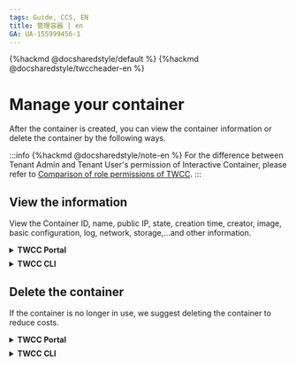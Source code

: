 ```yaml
---
tags: Guide, CCS, EN
title: 管理容器 | en
GA: UA-155999456-1
---
```


{%hackmd @docsharedstyle/default %}
{%hackmd @docsharedstyle/twccheader-en %}


# Manage your container

After the container is created, you can view the container information or delete the container by the following ways.

:::info
{%hackmd @docsharedstyle/note-en %}
For the difference between Tenant Admin and Tenant User's permission of Interactive Container, please refer to [<ins>Comparison of role permissions of TWCC</ins>](https://man.twcc.ai/@twccdocs/role-main-en/https%3A%2F%2Fman.twcc.ai%2F%40twccdocs%2Frole-compute-en#%E9%96%8B%E7%99%BC%E5%9E%8B%E5%AE%B9%E5%99%A8).
:::


## View the information

View the Container ID, name, public IP, state, creation time, creator, image, basic configuration, log, network, storage,...and other information.

<!-- 1 start -->

<details class="docspoiler">

<summary><b>TWCC Portal</b></summary>

<br>

- In **Interactive Container Management** page, you can view the basic information.
- You can also click on a specific container and enter the **Interactive Container Details** page to view more container information.

![](https://cos.twcc.ai/SYS-MANUAL/uploads/upload_32c67123f253997fe56e8bb537d56601.png)



- Enter the **CONFIGURATIONS** tab of Interactive Container Details, you can view the basic information, network, storage and other information of the container, and connect to the container.
- Also, you can perform functions such as **Duplicate**, **Delete**, **Refresh** and view **Container Log**.

![](https://cos.twcc.ai/SYS-MANUAL/uploads/upload_931ee9a65ca77b046972278f6d2c02f0.png)


</details>

<!-- Space -->

<div style="height:8px"></div>

<!-- 2. start -->

<details class="docspoiler">

<summary><b>TWCC CLI</b></summary>

<br>

- View container ID, name, creation time, and state..

```bash
$ twccli ls ccs
```

![](https://cos.twcc.ai/SYS-MANUAL/uploads/upload_8c56a8a4bafb8fd5ee6b4913dc5d9c86.png)

- View all the containers in the project. **(Tenant Admins only)**
    
```bash
$ twccli ls ccs -all
```

</details>



## Delete the container

If the container is no longer in use, we suggest deleting the container to reduce costs.

<!-- 1 start -->

<details class="docspoiler">

<summary><b>TWCC Portal</b></summary>

<br>

- On the **Interactive Container Management** page, click <i class="fa fa-ellipsis-v fa-20" aria-hidden="true"></i>  on the right side of the container, then click **DELETE** to delete the container.
- Or select single or multiple containers at once, and click **DELETE** above to delete the containers.

![](https://cos.twcc.ai/SYS-MANUAL/uploads/upload_b3abee1329c47dbd92156cecb3d83e95.png)


- In addition, you can also delete the container by clicking **DELETE** in the **Interactive Container Details** page.

![](https://cos.twcc.ai/SYS-MANUAL/uploads/upload_7fe8c7f2b599f604e198780abca4086b.png)



</details>

<!-- Space -->

<div style="height:8px"></div>

<!-- 2. start -->

<details class="docspoiler">

<summary><b>TWCC CLI</b></summary>

<br>

- Delete the container with ID `934369`

```bash
$ twccli rm ccs -s 934369
```
</details>
